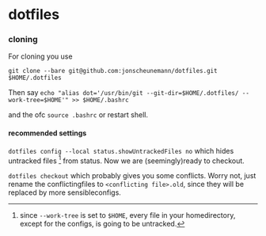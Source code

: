 # dotfiles
### cloning
For cloning you use

`git clone --bare git@github.com:jonscheunemann/dotfiles.git $HOME/.dotfiles`

Then say
`echo "alias dot='/usr/bin/git --git-dir=$HOME/.dotfiles/ --work-tree=$HOME'" >> $HOME/.bashrc`

and the ofc `source .bashrc` or restart shell.
#### recommended settings
`dotfiles config --local status.showUntrackedFiles no`
which hides untracked files [^untracked] from status.
Now we are (seemingly)ready to checkout.
[^untracked]: since `--work-tree` is set to `$HOME`, every file in your homedirectory, except for the configs, is going to be untracked.

`dotfiles checkout`
which probably gives you some conflicts. 
Worry not, just rename the conflictingfiles to `<conflicting file>.old`, since they will be replaced by more sensibleconfigs.
